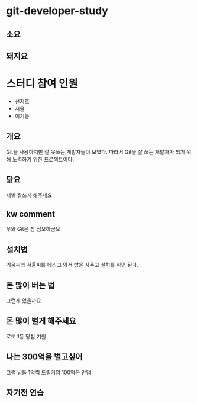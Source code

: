 # git-developer-study


## 소요

## 돼지요
# 스터디 참여 인원

- 선지호
- 서율
- 이기웅

## 개요

Git을 사용하지만 잘 못쓰는 개발자들이 모였다.
따라서 Git을 잘 쓰는 개발자가 되기 위해 노력하기 위한 프로젝트이다.

## 닭요
제발 잘쓰게 해주세요





## kw comment

우와 Git은 참 심오하군요

## 설치법

기웅씨와 서율씨를 데리고 와서 밥을 사주고 설치를 하면 된다.

## 돈 많이 버는 법

그런게 있을까요

## 돈 많이 벌게 해주세요

로또 1등 당첨 기원

## 나는 300억을 벌고싶어
그럼 님들 1억씩 드릴거임 100억은 안댐

## 자기전 연습